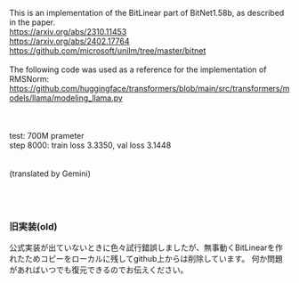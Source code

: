 This is an implementation of the BitLinear part of BitNet1.58b, as described in the paper.<br>
https://arxiv.org/abs/2310.11453<br>
https://arxiv.org/abs/2402.17764<br>
https://github.com/microsoft/unilm/tree/master/bitnet<br>
<br>
The following code was used as a reference for the implementation of RMSNorm:<br>
https://github.com/huggingface/transformers/blob/main/src/transformers/models/llama/modeling_llama.py<br>
<br>
<br>
<br>
test: 700M prameter<br>
step 8000: train loss 3.3350, val loss 3.1448<br>
<br>
<br>
(translated by Gemini)<br>
<br>
<br>
<br>

### 旧実装(old)
公式実装が出ていないときに色々試行錯誤しましたが、無事動くBitLinearを作れたためコピーをローカルに残してgithub上からは削除しています。
何か問題があればいつでも復元できるのでお伝えください。<br>
<br>

